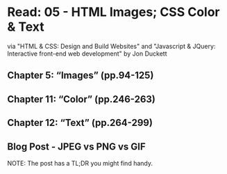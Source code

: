 # Read: 05 - HTML Images; CSS Color & Text

via "HTML & CSS: Design and Build Websites" and "Javascript & JQuery: Interactive front-end web development" by Jon Duckett

## Chapter 5: “Images” (pp.94-125)

## Chapter 11: “Color” (pp.246-263)

## Chapter 12: “Text” (pp.264-299)

## Blog Post - JPEG vs PNG vs GIF

NOTE: The post has a TL;DR you might find handy.
